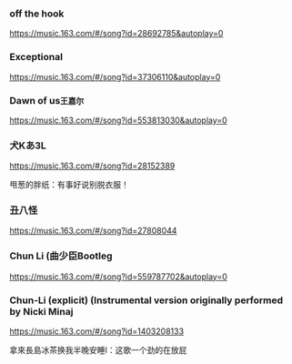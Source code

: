 ### off the hook
https://music.163.com/#/song?id=28692785&autoplay=0

### Exceptional
https://music.163.com/#/song?id=37306110&autoplay=0

### Dawn of us`王嘉尔`
https://music.163.com/#/song?id=553813030&autoplay=0

### 犬Kあ3L
https://music.163.com/#/song?id=28152389

甩葱的胖纸：有事好说别脱衣服！

### 丑八怪
https://music.163.com/#/song?id=27808044

### Chun Li (曲少臣Bootleg
https://music.163.com/#/song?id=559787702&autoplay=0

### Chun-Li (explicit) (Instrumental version originally performed by Nicki Minaj
https://music.163.com/#/song?id=1403208133

拿來長島冰茶换我半晚安睡I：这歌一个劲的在放屁
